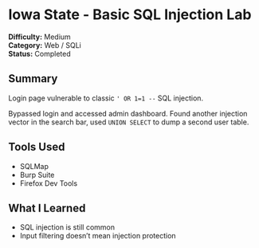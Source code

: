 # Iowa State - Basic SQL Injection Lab

**Difficulty:** Medium  
**Category:** Web / SQLi  
**Status:** Completed

## Summary
Login page vulnerable to classic `' OR 1=1 --` SQL injection.

Bypassed login and accessed admin dashboard. Found another injection vector in the search bar, used `UNION SELECT` to dump a second user table.

## Tools Used
- SQLMap
- Burp Suite
- Firefox Dev Tools

## What I Learned
- SQL injection is still common
- Input filtering doesn’t mean injection protection
